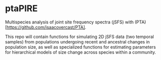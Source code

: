 # ptaPIRE
Multispecies analysis of joint site frequency spectra (jSFS) with (PTA)[https://github.com/isaacovercast/PTA].

This repo will contain functions for simulating 2D jSFS data (two temporal samples) from populations undergoing recent and ancestral changes in population size, as well as specialized functions for estimating parameters for hierarchical models of size change across species within a community.
